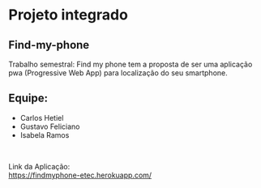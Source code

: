 # Projeto integrado

## Find-my-phone
Trabalho semestral: Find my phone tem a proposta de ser uma aplicação pwa (Progressive Web App) para localização do seu smartphone.

## Equipe:
- Carlos Hetiel
- Gustavo Feliciano
- Isabela Ramos
<br>

Link da Aplicação: 
<br>
<a href="https://findmyphone-etec.herokuapp.com/">https://findmyphone-etec.herokuapp.com/</a>

